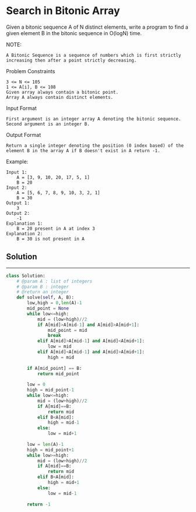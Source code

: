 <h1>Search in Bitonic Array</h1>

<p>
Given a bitonic sequence A of N distinct elements, write a program to find a given element B in the bitonic sequence in O(logN) time.

NOTE:

    A Bitonic Sequence is a sequence of numbers which is first strictly increasing then after a point strictly decreasing.


Problem Constraints

    3 <= N <= 105
    1 <= A[i], B <= 108
    Given array always contain a bitonic point.
    Array A always contain distinct elements.

Input Format

    First argument is an integer array A denoting the bitonic sequence.
    Second argument is an integer B.
Output Format
    
    Return a single integer denoting the position (0 index based) of the element B in the array A if B doesn't exist in A return -1.
Example:

    Input 1:
        A = [3, 9, 10, 20, 17, 5, 1]
        B = 20
    Input 2:
        A = [5, 6, 7, 8, 9, 10, 3, 2, 1]
        B = 30
    Output 1:
        3
    Output 2:
        -1
    Explanation 1:
        B = 20 present in A at index 3
    Explanation 2:
        B = 30 is not present in A

<h2>Solution</h2>

***

```python
class Solution:
    # @param A : list of integers
    # @param B : integer
    # @return an integer
    def solve(self, A, B):
        low,high = 0,len(A)-1
        mid_point = None
        while low<=high:
            mid = (low+high)//2
            if A[mid]>A[mid-1] and A[mid]>A[mid+1]:
                mid_point = mid
                break
            elif A[mid]>A[mid-1] and A[mid]<A[mid+1]:
                low = mid
            elif A[mid]<A[mid-1] and A[mid]>A[mid+1]:
                high = mid
            
        if A[mid_point] == B:
            return mid_point
            
        low = 0
        high = mid_point-1
        while low<=high:
            mid = (low+high)//2
            if A[mid]==B:
                return mid
            elif B<A[mid]:
                high = mid-1
            else:
                low = mid+1
                
        low = len(A)-1
        high = mid_point+1
        while low>=high:
            mid = (low+high)//2
            if A[mid]==B:
                return mid
            elif B<A[mid]:
                high = mid+1
            else:
                low = mid-1
                
        return -1
```